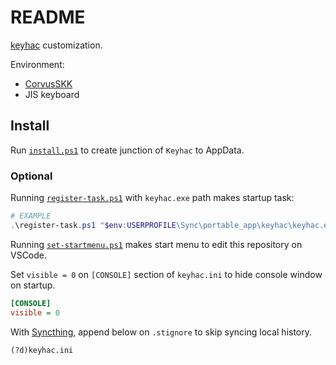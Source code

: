 # README

[keyhac](https://github.com/crftwr/keyhac) customization.

Environment:

- [CorvusSKK](https://github.com/nathancorvussolis/corvusskk)
- JIS keyboard


## Install

Run [`install.ps1`](./install.ps1) to create junction of `Keyhac` to AppData.

### Optional

Running [`register-task.ps1`](./register-task.ps1) with `keyhac.exe` path makes startup task:

```PowerShell
# EXAMPLE
.\register-task.ps1 "$env:USERPROFILE\Sync\portable_app\keyhac\keyhac.exe"
```

Running [`set-startmenu.ps1`](./set-startmenu.ps1) makes start menu to edit this repository on VSCode.

Set `visible = 0` on `[CONSOLE]` section of `keyhac.ini` to hide console window on startup.

```ini
[CONSOLE]
visible = 0
```

With [Syncthing](https://syncthing.net/), append below on `.stignore` to skip syncing local history.

```
(?d)keyhac.ini
```




